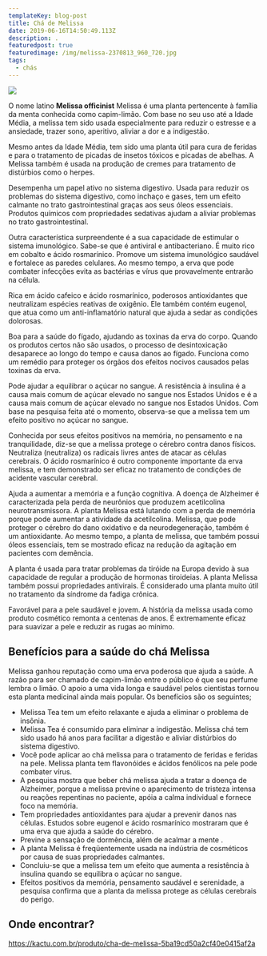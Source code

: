 ```yaml
---
templateKey: blog-post
title: Chá de Melissa
date: 2019-06-16T14:50:49.113Z
description: .
featuredpost: true
featuredimage: /img/melissa-2370813_960_720.jpg
tags:
  - chás
---
```

![](/img/melissa-2370813_960_720.jpg)

O nome latino **Melissa officinist** Melissa é uma planta pertencente à família da menta conhecida como capim-limão. Com base no seu uso até a Idade Média, a melissa tem sido usada especialmente para reduzir o estresse e a ansiedade, trazer sono, aperitivo, aliviar a dor e a indigestão.

Mesmo antes da Idade Média, tem sido uma planta útil para cura de feridas e para o tratamento de picadas de insetos tóxicos e picadas de abelhas. A Melissa também é usada na produção de cremes para tratamento de distúrbios como o herpes.

Desempenha um papel ativo no sistema digestivo. Usada para reduzir os problemas do sistema digestivo, como inchaço e gases, tem um efeito calmante no trato gastrointestinal graças aos seus óleos essenciais. Produtos químicos com propriedades sedativas ajudam a aliviar problemas no trato gastrointestinal.

Outra característica surpreendente é a sua capacidade de estimular o sistema imunológico. Sabe-se que é antiviral e antibacteriano. É muito rico em cobalto e ácido rosmarínico. Promove um sistema imunológico saudável e fortalece as paredes celulares. Ao mesmo tempo, a erva que pode combater infecções evita as bactérias e vírus que provavelmente entrarão na célula.

Rica em ácido cafeico e ácido rosmarínico, poderosos antioxidantes que neutralizam espécies reativas de oxigênio. Ele também contém eugenol, que atua como um anti-inflamatório natural que ajuda a sedar as condições dolorosas.

Boa para a saúde do fígado, ajudando as toxinas da erva do corpo. Quando os produtos certos não são usados, o processo de desintoxicação desaparece ao longo do tempo e causa danos ao fígado. Funciona como um remédio para proteger os órgãos dos efeitos nocivos causados ​​pelas toxinas da erva.

Pode ajudar a equilibrar o açúcar no sangue. A resistência à insulina é a causa mais comum de açúcar elevado no sangue nos Estados Unidos e é a causa mais comum de açúcar elevado no sangue nos Estados Unidos. Com base na pesquisa feita até o momento, observa-se que a melissa tem um efeito positivo no açúcar no sangue.

Conhecida por seus efeitos positivos na memória, no pensamento e na tranquilidade, diz-se que a melissa protege o cérebro contra danos físicos. Neutraliza (neutraliza) os radicais livres antes de atacar as células cerebrais. O ácido rosmarínico é outro componente importante da erva melissa, e tem demonstrado ser eficaz no tratamento de condições de acidente vascular cerebral.

Ajuda a aumentar a memória e a função cognitiva. A doença de Alzheimer é caracterizada pela perda de neurônios que produzem acetilcolina neurotransmissora. A planta Melissa está lutando com a perda de memória porque pode aumentar a atividade da acetilcolina. Melissa, que pode proteger o cérebro do dano oxidativo e da neurodegeneração, também é um antioxidante. Ao mesmo tempo, a planta de melissa, que também possui óleos essenciais, tem se mostrado eficaz na redução da agitação em pacientes com demência.

A planta é usada para tratar problemas da tiróide na Europa devido à sua capacidade de regular a produção de hormonas tiroideias. A planta Melissa também possui propriedades antivirais. É considerado uma planta muito útil no tratamento da síndrome da fadiga crônica.

Favorável para a pele saudável e jovem. A história da melissa usada como produto cosmético remonta a centenas de anos. É extremamente eficaz para suavizar a pele e reduzir as rugas ao mínimo.

## Benefícios para a saúde do chá Melissa

Melissa ganhou reputação como uma erva poderosa que ajuda a saúde. A razão para ser chamado de capim-limão entre o público é que seu perfume lembra o limão. O apoio a uma vida longa e saudável pelos cientistas tornou esta planta medicinal ainda mais popular. Os benefícios são os seguintes;

* Melissa Tea tem um efeito relaxante e ajuda a eliminar o problema de insônia.
* Melissa Tea é consumido para eliminar a indigestão. Melissa chá tem sido usado há anos para facilitar a digestão e aliviar distúrbios do sistema digestivo.
* Você pode aplicar ao chá melissa para o tratamento de feridas e feridas na pele. Melissa planta tem flavonóides e ácidos fenólicos na pele pode combater vírus.
* A pesquisa mostra que beber chá melissa ajuda a tratar a doença de Alzheimer, porque a melissa previne o aparecimento de tristeza intensa ou reações repentinas no paciente, apóia a calma individual e fornece foco na memória.
* Tem propriedades antioxidantes para ajudar a prevenir danos nas células. Estudos sobre eugenol e ácido rosmarínico mostraram que é uma erva que ajuda a saúde do cérebro.
* Previne a sensação de dormência, além de acalmar a mente .
* A planta Melissa é freqüentemente usada na indústria de cosméticos por causa de suas propriedades calmantes.
* Concluiu-se que a melissa tem um efeito que aumenta a resistência à insulina quando se equilibra o açúcar no sangue.
* Efeitos positivos da memória, pensamento saudável e serenidade, a pesquisa confirma que a planta da melissa protege as células cerebrais do perigo.



## Onde encontrar?

<https://kactu.com.br/produto/cha-de-melissa-5ba19cd50a2cf40e0415af2a>
